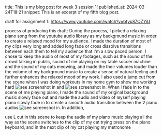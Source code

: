 
title: This is my blog post for week 3 session 1!
published_at: 2024-03-24T18:21
snippet: This is an excerpt of my fifth blog post.

draft for assignment 1:
https://www.youtube.com/watch?v=btyu87OZYiU

process of producing this draft:
During the process, I picked a relaxing piano song from the youtube audio library as my background music in order to create a relaxed mood for my audience. I made the duration of most of my clips very long and added long fade or cross dissolve transitions between each them to tell my audience that I'm a slow paced person. I chose to keep the audio of most of my footages, such as the sound of the crowd talking in public, sound of me playing on my table soccer machine and the sound of my cats meowing, and made the their volumes louder than the volume of my background music to create a sense of natural feeling and further enhances the relaxed mood of my work. I also used a jump cut from the scene when I was doing workouts in my home gym to show me working hard ![see screenshot in](/w01s1/gymwork1.png) and ![see screenshot in](/w01s1/gymwork2.png). When I fade in to the scene of me playing piano, I made the sound of my original background music slowly fade out and made the audio and video of myself playing piano slowly fade in to create a smooth audio transition between the 2 piano audios ![see screenshot in](/w01s1/audiofadeinandout.png). In addition,  

use L cut in this scene to keep the audio of my piano music playing all the way as the scene switches to the clip of my cat trying press on the piano keyboard, and in the next clip of my cat playing my metronome
